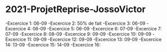 # 2021-ProjetReprise-JossoVictor
-Excercice 1: 06-09
-Excercice 2: 50% de fait
-Excercice 3: 06-09
-Excercice 4: 06-09
-Excercice 5: 06-09
-Excercice 6: 07-09
-Excercice 7: 07-09
-Excercice 8: 08-09
-Excercice 9: 09-09
-Excercice 10: 09-09
-Excercice 11: 09-09
-Excercice 12: 09-09
-Excercice 13: 09-09
-Excercice 14: 13-09
-Excercice 15: 14-09
-Excercice 16:


